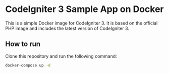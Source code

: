 # CodeIgniter 3 Sample App on Docker

This is a simple Docker image for CodeIgniter 3. It is based on the official PHP image and includes the latest version of CodeIgniter 3.

## How to run

Clone this repository and run the following command:

```bash
docker-compose up -d
```

